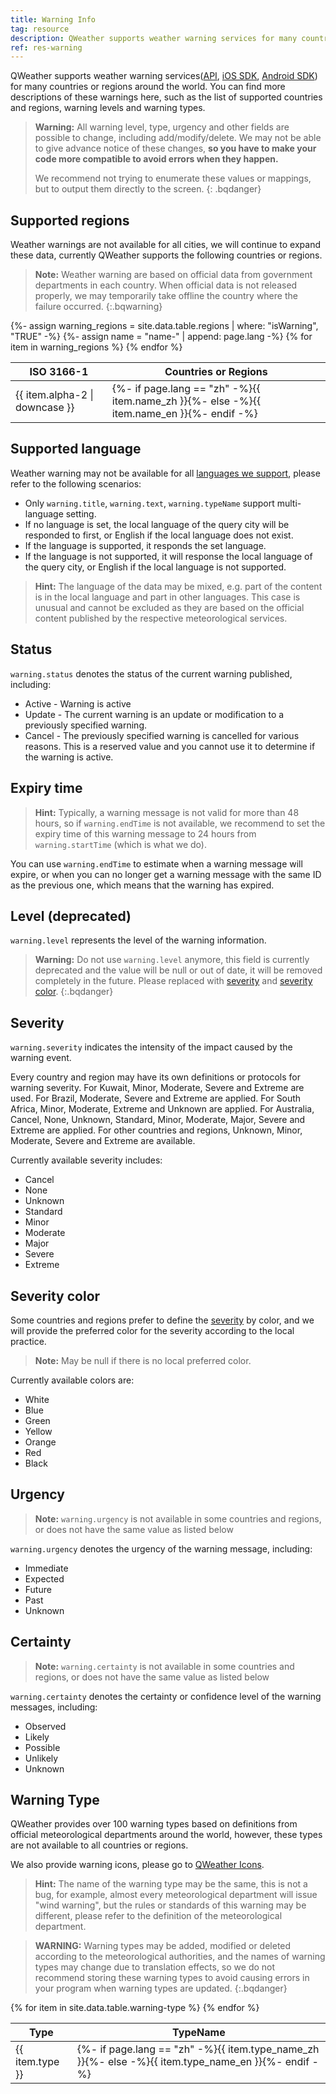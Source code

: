```yaml
---
title: Warning Info
tag: resource
description: QWeather supports weather warning services for many countries and regions around the world. You can find more descriptions of these warnings here, such as the list of supported countries and regions, warning levels and warning types.
ref: res-warning
---
```


QWeather supports weather warning services([API](/en/docs/api/warning/), [iOS SDK](/en/docs/ios-sdk/warning/ios-weather-warning/), [Android SDK](/en/docs/android-sdk/warning/android-weather-warning/)) for many countries or regions around the world. You can find more descriptions of these warnings here, such as the list of supported countries and regions, warning levels and warning types.

> **Warning:** All warning level, type, urgency and other fields are possible to change, including add/modify/delete. We may not be able to give advance notice of these changes, **so you have to make your code more compatible to avoid errors when they happen.**
>
> We recommend not trying to enumerate these values or mappings, but to output them directly to the screen.
{: .bqdanger}

## Supported regions

Weather warnings are not available for all cities, we will continue to expand these data, currently QWeather supports the following countries or regions.

> **Note:** Weather warning are based on official data from government departments in each country. When official data is not released properly, we may temporarily take offline the country where the failure occurred.
{:.bqwarning}

<table>
  <thead>
    <tr>
      <th>ISO 3166-1</th>
      <th>Countries or Regions</th>
    </tr>
  </thead>
  <tbody>
  {%- assign warning_regions = site.data.table.regions | where: "isWarning", "TRUE" -%}
  {%- assign name = "name-" | append: page.lang -%}
  {% for item in warning_regions %}
    <tr>
      <td>{{ item.alpha-2 | downcase  }}</td>
      <td>{%- if page.lang == "zh" -%}{{ item.name_zh  }}{%- else -%}{{ item.name_en  }}{%- endif -%}</td>
    </tr>
  {% endfor %}  
  </tbody>
</table>

## Supported language

Weather warning may not be available for all [languages we support](/en/docs/resource/language/), please refer to the following scenarios:

- Only `warning.title`, `warning.text`, `warning.typeName` support multi-language setting.
- If no language is set, the local language of the query city will be responded to first, or English if the local language does not exist.
- If the language is supported, it responds the set language.
- If the language is not supported, it will response the local language of the query city, or English if the local language is not supported.

> **Hint:** The language of the data may be mixed, e.g. part of the content is in the local language and part in other languages. This case is unusual and cannot be excluded as they are based on the official content published by the respective meteorological services.

## Status

`warning.status` denotes the status of the current warning published, including:

- Active - Warning is active
- Update - The current warning is an update or modification to a previously specified warning.
- Cancel - The previously specified warning is cancelled for various reasons. This is a reserved value and you cannot use it to determine if the warning is active.

## Expiry time

> **Hint:** Typically, a warning message is not valid for more than 48 hours, so if `warning.endTime` is not available, we recommend to set the expiry time of this warning message to 24 hours from `warning.startTime` (which is what we do).

You can use `warning.endTime` to estimate when a warning message will expire, or when you can no longer get a warning message with the same ID as the previous one, which means that the warning has expired.

## Level (deprecated) 

`warning.level` represents the level of the warning information.

> **Warning:** Do not use `warning.level` anymore, this field is currently deprecated and the value will be null or out of date, it will be removed completely in the future. Please replaced with [severity](/en/docs/resource/warning-info/#severity) and [severity color](/en/docs/resource/warning-info/#severity-color).
{:.bqdanger}

## Severity

`warning.severity` indicates the intensity of the impact caused by the warning event.

Every country and region may have its own definitions or protocols for warning severity. For Kuwait, Minor, Moderate, Severe and Extreme are used. For Brazil, Moderate, Severe and Extreme are applied. For South Africa, Minor, Moderate, Extreme and Unknown are applied. For Australia, Cancel, None, Unknown, Standard, Minor, Moderate, Major, Severe and Extreme are applied. For other countries and regions, Unknown, Minor, Moderate, Severe and Extreme are available.

Currently available severity includes:

- Cancel
- None
- Unknown
- Standard
- Minor
- Moderate
- Major
- Severe
- Extreme

## Severity color

Some countries and regions prefer to define the [severity](/en/docs/resource/warning-info/#severity) by color, and we will provide the preferred color for the severity according to the local practice.

> **Note:** May be null if there is no local preferred color.

Currently available colors are:

- White 
- Blue 
- Green 
- Yellow 
- Orange 
- Red
- Black

## Urgency

> **Note:** `warning.urgency` is not available in some countries and regions, or does not have the same value as listed below

`warning.urgency` denotes the urgency of the warning message, including:

- Immediate
- Expected
- Future
- Past
- Unknown

## Certainty

> **Note:** `warning.certainty` is not available in some countries and regions, or does not have the same value as listed below

`warning.certainty` denotes the certainty or confidence level of the warning messages, including:

- Observed
- Likely
- Possible
- Unlikely
- Unknown

## Warning Type

QWeather provides over 100 warning types based on definitions from official meteorological departments around the world, however, these types are not available to all countries or regions. 

We also provide warning icons, please go to [QWeather Icons](https://icons.qweather.com/en/).

> **Hint:** The name of the warning type may be the same, this is not a bug, for example, almost every meteorological department will issue "wind warning", but the rules or standards of this warning may be different, please refer to the definition of the meteorological department.

> **WARNING:** Warning types may be added, modified or deleted according to the meteorological authorities, and the names of warning types may change due to translation effects, so we do not recommend storing these warning types to avoid causing errors in your program when warning types are updated.
{:.bqdanger}

<table>
  <thead>
    <tr>
      <th>Type</th>
      <th>TypeName</th>
    </tr>
  </thead>
  <tbody>
  {% for item in site.data.table.warning-type %}
    <tr>
      <td>{{ item.type }}</td>
      <td>{%- if page.lang == "zh" -%}{{ item.type_name_zh  }}{%- else -%}{{ item.type_name_en }}{%- endif -%}</td>
    </tr>
  {% endfor %}  
  </tbody>
</table>




